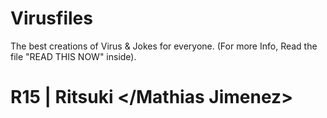 # Virusfiles
   The best creations of Virus & Jokes for everyone.
   (For more Info, Read the file "READ THIS NOW" inside).
# R15 | Ritsuki </Mathias Jimenez>
